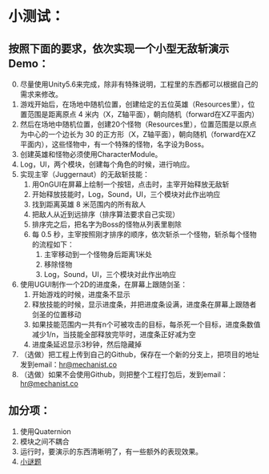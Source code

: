小测试：
===========================
## 按照下面的要求，依次实现一个小型无敌斩演示Demo：

0. 尽量使用Unity5.6来完成，除非有特殊说明，工程里的东西都可以根据自己的需求来修改。
1. 游戏开始后，在场地中随机位置，创建给定的五位英雄（Resources里），位置范围是距离原点 4 米内（X，Z轴平面），朝向随机（forward在XZ平面内）
2. 然后在场地中随机位置，创建20个怪物（Resources里），位置范围是以原点为中心的一个边长为 30 的正方形（X，Z轴平面），朝向随机（forward在XZ平面内），这些怪物中，有一个特殊的怪物，名字设为Boss。
3. 创建英雄和怪物必须使用CharacterModule。
4. Log，UI，两个模块，创建每个角色的时候，进行响应。
5. 实现主宰（Juggernaut）的无敌斩技能： 
   1. 用OnGUI在屏幕上绘制一个按钮，点击时，主宰开始释放无敌斩
   2. 开始释放技能时，Log，Sound，UI，三个模块对此作出响应
   3. 找到距离英雄 8 米范围内的所有敌人
   4. 把敌人从近到远排序（排序算法要求自己实现）
   5. 排序完之后，把名字为Boss的怪物从列表里剔除
   6. 每 0.5 秒，主宰按照刚才排序的顺序，依次斩杀一个怪物，斩杀每个怪物的流程如下：
      1. 主宰移动到一个怪物身后距离1米处
      2. 移除怪物
      3. Log，Sound，UI，三个模块对此作出响应
6. 使用UGUI制作一个2D的进度条，在屏幕上跟随剑圣：
   1. 开始游戏的时候，进度条不显示
   2. 释放技能的时候，显示进度条，并把进度条设满，进度条在屏幕上跟随者剑圣的位置移动
   3. 如果技能范围内一共有n个可被攻击的目标，每杀死一个目标，进度条数值减少1/n，当技能全部释放完毕时，进度条正好减为空
   4. 进度条延迟显示3秒钟，然后隐藏掉
7. （选做）把工程上传到自己的Github，保存在一个新的分支上，把项目的地址发到email：hr@mechanist.co
8. （选做）如果不会使用Github，则把整个工程打包后，发到email：hr@mechanist.co

        
## 加分项：
1. 使用Quaternion
2. 模块之间不耦合
3. 运行时，要演示的东西清晰明了，有一些额外的表现效果。
4. [小谜题](https://gist.github.com/DukeMechanist/08260dd4d06096d410fa5dbb5e1a240b)
